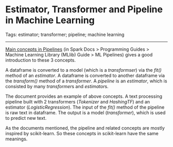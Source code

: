 # Estimator, Transformer and Pipeline in Machine Learning
Tags: estimator; transformer; pipeline; machine learning

------

[Main concepts in Pipelines](https://spark.apache.org/docs/latest/ml-pipeline.html#main-concepts-in-pipelines)
(in Spark Docs > Programming Guides > Machine Learning Library (MLlib) Guide >
ML Pipelines) gives a good introduction to these 3 concepts.

A dataframe is converted to a model (which is a *transformser*) via the *fit()*
method of an *estimator*. A dataframe is converted to another dataframe via the
*transform()* method of a *transformer*. A *pipeline* is an *estimator*,
which is consisted by many *transformer*s and *estimator*s.

The document provides an example of above concepts. A text processing pipeline
built with 2 transformers (*Tokenizer* and *HashingTF*) and an estimator
(*LogisticRegression*). The input of the *fit()* method of the pipeline is raw
text in dataframe.
The output is a model (*transformer*), which is used to predict new text.

As the documents mentioned, the pipeline and related concepts are mostly
inspired by scikit-learn.
So these concepts in scikit-learn have the same meanings.
